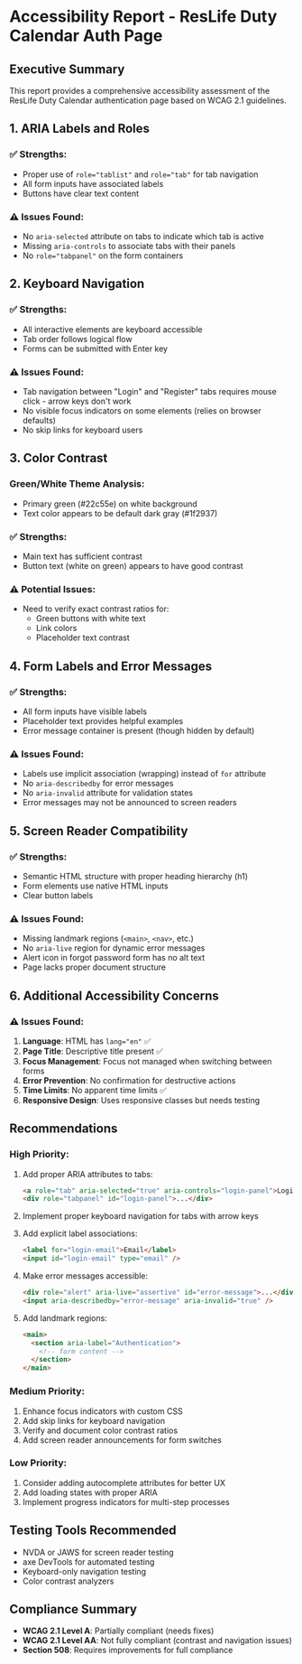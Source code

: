 # Accessibility Report - ResLife Duty Calendar Auth Page

## Executive Summary
This report provides a comprehensive accessibility assessment of the ResLife Duty Calendar authentication page based on WCAG 2.1 guidelines.

## 1. ARIA Labels and Roles

### ✅ Strengths:
- Proper use of `role="tablist"` and `role="tab"` for tab navigation
- All form inputs have associated labels
- Buttons have clear text content

### ⚠️ Issues Found:
- No `aria-selected` attribute on tabs to indicate which tab is active
- Missing `aria-controls` to associate tabs with their panels
- No `role="tabpanel"` on the form containers

## 2. Keyboard Navigation

### ✅ Strengths:
- All interactive elements are keyboard accessible
- Tab order follows logical flow
- Forms can be submitted with Enter key

### ⚠️ Issues Found:
- Tab navigation between "Login" and "Register" tabs requires mouse click - arrow keys don't work
- No visible focus indicators on some elements (relies on browser defaults)
- No skip links for keyboard users

## 3. Color Contrast

### Green/White Theme Analysis:
- Primary green (#22c55e) on white background
- Text color appears to be default dark gray (#1f2937)

### ✅ Strengths:
- Main text has sufficient contrast
- Button text (white on green) appears to have good contrast

### ⚠️ Potential Issues:
- Need to verify exact contrast ratios for:
  - Green buttons with white text
  - Link colors
  - Placeholder text contrast

## 4. Form Labels and Error Messages

### ✅ Strengths:
- All form inputs have visible labels
- Placeholder text provides helpful examples
- Error message container is present (though hidden by default)

### ⚠️ Issues Found:
- Labels use implicit association (wrapping) instead of `for` attribute
- No `aria-describedby` for error messages
- No `aria-invalid` attribute for validation states
- Error messages may not be announced to screen readers

## 5. Screen Reader Compatibility

### ✅ Strengths:
- Semantic HTML structure with proper heading hierarchy (h1)
- Form elements use native HTML inputs
- Clear button labels

### ⚠️ Issues Found:
- Missing landmark regions (`<main>`, `<nav>`, etc.)
- No `aria-live` region for dynamic error messages
- Alert icon in forgot password form has no alt text
- Page lacks proper document structure

## 6. Additional Accessibility Concerns

### ⚠️ Issues Found:
1. **Language**: HTML has `lang="en"` ✅
2. **Page Title**: Descriptive title present ✅
3. **Focus Management**: Focus not managed when switching between forms
4. **Error Prevention**: No confirmation for destructive actions
5. **Time Limits**: No apparent time limits ✅
6. **Responsive Design**: Uses responsive classes but needs testing

## Recommendations

### High Priority:
1. Add proper ARIA attributes to tabs:
   ```html
   <a role="tab" aria-selected="true" aria-controls="login-panel">Login</a>
   <div role="tabpanel" id="login-panel">...</div>
   ```

2. Implement proper keyboard navigation for tabs with arrow keys

3. Add explicit label associations:
   ```html
   <label for="login-email">Email</label>
   <input id="login-email" type="email" />
   ```

4. Make error messages accessible:
   ```html
   <div role="alert" aria-live="assertive" id="error-message">...</div>
   <input aria-describedby="error-message" aria-invalid="true" />
   ```

5. Add landmark regions:
   ```html
   <main>
     <section aria-label="Authentication">
       <!-- form content -->
     </section>
   </main>
   ```

### Medium Priority:
1. Enhance focus indicators with custom CSS
2. Add skip links for keyboard navigation
3. Verify and document color contrast ratios
4. Add screen reader announcements for form switches

### Low Priority:
1. Consider adding autocomplete attributes for better UX
2. Add loading states with proper ARIA
3. Implement progress indicators for multi-step processes

## Testing Tools Recommended
- NVDA or JAWS for screen reader testing
- axe DevTools for automated testing
- Keyboard-only navigation testing
- Color contrast analyzers

## Compliance Summary
- **WCAG 2.1 Level A**: Partially compliant (needs fixes)
- **WCAG 2.1 Level AA**: Not fully compliant (contrast and navigation issues)
- **Section 508**: Requires improvements for full compliance
